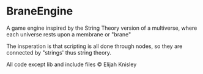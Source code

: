 # BraneEngine
 A game engine inspired by the String Theory version of a multiverse, where each universe rests upon a membrane or "brane"

The insperation is that scripting is all done through nodes, so they are connected by "strings' thus string theory. 

All code except lib and include files © Elijah Knisley
